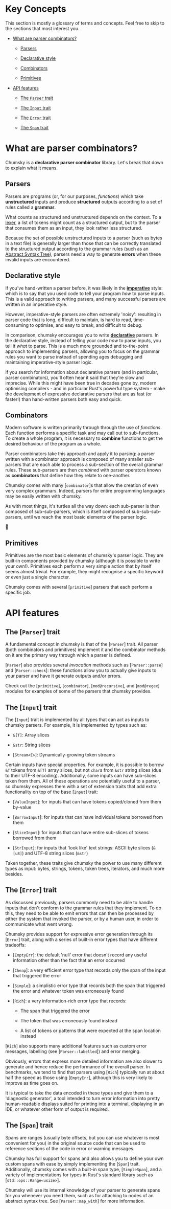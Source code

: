 # Key Concepts

This section is mostly a glossary of terms and concepts. Feel free to skip to the sections that most interest you.

- [What are parser combinators?](#what-are-parser-combinators)

    - [Parsers](#parsers)

    - [Declarative style](#declarative-style)

    - [Combinators](#combinators)

    - [Primitives](#primitives)

- [API features](#api-features)

    - [The `Parser` trait](#the-parser-trait)

    - [The `Input` trait](#the-input-trait)

    - [The `Error` trait](#the-error-trait)

    - [The `Span` trait](#the-span-trait)

# What are parser combinators?

Chumsky is a **declarative parser combinator** library. Let's break that down to explain what it means.

## Parsers

Parsers are programs (or, for our purposes, *functions*) which take **unstructured** inputs and produce
**structured** outputs according to a set of rules called a **grammar**.

What counts as structured and unstructured depends on the context. To a
[lexer](https://en.wikipedia.org/wiki/Lexical_analysis), a list of tokens might count as a structured output, but to the
parser that consumes them as an input, they look rather less structured.

Because the set of possible unstructured inputs to a parser (such as bytes in a text file) is generally larger than
those that can be correctly translated to the structured output according to the grammar rules (such as an
[Abstract Syntax Tree](https://en.m.wikipedia.org/wiki/Abstract_syntax_tree)), parsers need a way to generate **errors**
when these invalid inputs are encountered.

## Declarative style

If you've hand-written a parser before, it was likely in the
[**imperative**](https://en.wikipedia.org/wiki/Imperative_programming) style: which is to say that you used code to tell
your program *how* to parse inputs. This is a valid approach to writing parsers, and many successful parsers are written
in an imperative style.

However, imperative-style parsers are often extremely 'noisy': resulting in parser code that is long, difficult to
maintain, is hard to read, time-consuming to optimise, and easy to break, and difficult to debug.

In comparison, chumsky encourages you to write [**declarative**](https://en.wikipedia.org/wiki/Declarative_programming)
parsers. In the declarative style, instead of telling your code *how* to parse inputs, you tell it *what* to parse. This
is a much more grounded and to-the-point approach to implementing parsers, allowing you to focus on the grammar rules
you want to parse instead of spending ages debugging and maintaining imperative-style parser logic.

If you search for information about declarative parsers (and in particular, parser combinators), you'll often hear it
said that they're slow and imprecise. While this might have been true in decades gone by, modern optimising compilers -
and in particular Rust's powerful type system - make the development of expressive declarative parsers that are as fast (or
faster!) than hand-written parsers both easy and quick.

## Combinators

Modern software is written primarily through through the use of *functions*. Each function performs a specific task and
may call out to sub-functions. To create a whole program, it is necessary to **combine** functions to get the desired
behaviour of the program as a whole.

Parser combinators take this approach and apply it to parsing: a parser written with a combinator approach is composed
of many smaller sub-parsers that are each able to process a sub-section of the overall grammar rules. These sub-parsers
are then *combined* with parser operators known as **combinators** that define how they relate to one-another.

Chumsky comes with many [`combinator`]s that allow the creation of even very complex grammars. Indeed, parsers for
entire programming languages may be easily written with chumsky.

As with most things, it's turtles all the way down: each sub-parser is then composed of sub-sub-parsers, which is itself
composed of sub-sub-sub-parsers, until we reach the most basic elements of the parser logic.

🐢

## Primitives

Primitives are the most basic elements of chumsky's parser logic. They are built-in components provided by chumsky
(although it is possible to write your own!). Primitives each perform a very simple action that by itself seems almost
trivial. For example, they might recognise a specific keyword or even just a single character.

Chumsky comes with several [`primitive`] parsers that each perform a specific job.

# API features

## The [`Parser`] trait

A fundamental concept in chumsky is that of the [`Parser`] trait. All parser (both combinators and primitives) implement
it and the combinator methods on it are the primary way through which a parser is defined.

[`Parser`] also provides several *invocation* methods such as [`Parser::parse`] and [`Parser::check`]: these functions
allow you to actually give inputs to your parser and have it generate outputs and/or errors.

Check out the [`primitive`], [`combinator`], [`mod@recursive`], and [`mod@regex`] modules for examples of some of the parsers
that chumsky provides.

## The [`Input`] trait

The [`Input`] trait is implemented by all types that can act as inputs to chumsky parsers. For example, it is
implemented by types such as:

- `&[T]`: Array slices

- `&str`: String slices

- [`Stream<I>`]: Dynamically-growing token streams

Certain inputs have special properties. For example, it is possible to borrow `&T` tokens from `&[T]` array slices, but
not `char`s from `&str` string slices (due to their UTF-8 encoding). Additionally, some inputs can have sub-slices taken
from them. All of these operations are potentially useful to a parser, so chumsky expresses them with a set of extension
traits that add extra functionality on top of the base [`Input`] trait:

- [`ValueInput`]: for inputs that can have tokens copied/cloned from them by-value

- [`BorrowInput`]: for inputs that can have individual tokens borrowed from them

- [`SliceInput`]: for inputs that can have entire sub-slices of tokens borrowed from them

- [`StrInput`]: for inputs that 'look like' text strings: ASCII byte slices (`&[u8]`) and UTF-8 string slices (`&str`)

Taken together, these traits give chumsky the power to use many different types as input: bytes, strings, tokens,
token trees, iterators, and much more besides.

## The [`Error`] trait

As discussed previously, parsers commonly need to be able to handle inputs that don't conform to the grammar rules that
they implement. To do this, they need to be able to emit errors that can then be processed by either the system that
invoked the parser, or by a human user, in order to communicate what went wrong.

Chumsky provides support for expressive error generation through its [`Error`] trait, along with a series of built-in
error types that have different tradeoffs:

- [`EmptyErr`]: the default 'null' error that doesn't record any useful information other than the fact that an error
  occurred

- [`Cheap`]: a very efficient error type that records only the span of the input that triggered the error

- [`Simple`]: a simplistic error type that records both the span that triggered the error and whatever token was
  erroneously found

- [`Rich`]: a very information-rich error type that records:

    - The span that triggered the error

    - The token that was erroneously found instead

    - A list of tokens or patterns that were expected at the span location instead

[`Rich`] also supports many additional features such as custom error messages, labelling (see [`Parser::labelled`]) and
error merging.

Obviously, errors that express more detailed information are also slower to generate and hence reduce the performance of
the overall parser. In benchmarks, we tend to find that parsers using [`Rich`] typically run at about half the speed as
those using [`EmptyErr`], although this is very likely to improve as time goes on.

It is typical to take the data encoded in these types and give them to a 'diagnostic generator', a tool intended to turn
error information into pretty human-readable displays suited for printing into a terminal, displaying in an IDE, or
whatever other form of output is required.

## The [`Span`] trait

Spans are ranges (usually byte offsets, but you can use whatever is most convenient for you) in the original source code
that can be used to reference sections of the code in error or warning messages.

Chumsky has full support for spans and also allows you to define your own custom spans with ease by simply implementing
the [`Span`] trait. Additionally, chumsky comes with a built-in span type, [`SimpleSpan`], and a variety of
implementations for types in Rust's standard library such as [`std::ops::Range<usize>`].

Chumsky will use its internal knowledge of your parser to generate spans for you whenever you need them, such as for
attaching to nodes of an abstract syntax tree. See [`Parser::map_with`] for more information.
